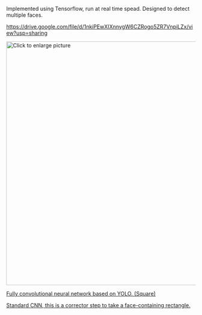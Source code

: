 Implemented using Tensorflow, run at real time spead. Designed to detect multiple faces. 

https://drive.google.com/file/d/1nkiPEwXIXnnygW6CZRogo5ZR7VnpiLZx/view?usp=sharing

<a href="https://drive.google.com/uc?export=view&id=1nkiPEwXIXnnygW6CZRogo5ZR7VnpiLZx"><img src="https://drive.google.com/uc?export=view&id=<FILEID>" style="width: 650px; max-width: 100%; height: auto" title="Click to enlarge picture" />

Fully convolutional neural network based on YOLO. (Square)




Standard CNN, this is a corrector step to take a face-containing rectangle. 
